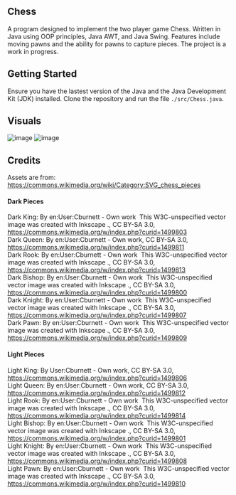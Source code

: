 ## Chess
A program designed to implement the two player game Chess. Written in Java using OOP principles, Java AWT, and Java Swing. Features include moving pawns and the ability for pawns to capture pieces. The project is a work in progress. 

## Getting Started
Ensure you have the lastest version of the Java and the Java Development Kit (JDK) installed. Clone the repository and run the file `./src/Chess.java`.

## Visuals
![image](https://user-images.githubusercontent.com/87340790/153069512-5a5a2e81-d907-4ce7-97e5-9edf398e8293.png)
![image](https://user-images.githubusercontent.com/87340790/153069833-5d34efdc-540a-42e6-9cb0-5d38e431b71b.png)



## Credits
Assets are from: https://commons.wikimedia.org/wiki/Category:SVG_chess_pieces <br />

#### Dark Pieces
Dark King: By en:User:Cburnett - Own work  This W3C-unspecified vector image was created with Inkscape ., CC BY-SA 3.0, https://commons.wikimedia.org/w/index.php?curid=1499803 <br />
Dark Queen: By en:User:Cburnett - Own work, CC BY-SA 3.0, https://commons.wikimedia.org/w/index.php?curid=1499811 <br />
Dark Rook: By en:User:Cburnett - Own work  This W3C-unspecified vector image was created with Inkscape ., CC BY-SA 3.0, https://commons.wikimedia.org/w/index.php?curid=1499813 <br />
Dark Bishop: By en:User:Cburnett - Own work  This W3C-unspecified vector image was created with Inkscape ., CC BY-SA 3.0, https://commons.wikimedia.org/w/index.php?curid=1499800 <br />
Dark Knight: By en:User:Cburnett - Own work  This W3C-unspecified vector image was created with Inkscape ., CC BY-SA 3.0, https://commons.wikimedia.org/w/index.php?curid=1499807 <br />
Dark Pawn: By en:User:Cburnett - Own work  This W3C-unspecified vector image was created with Inkscape ., CC BY-SA 3.0, https://commons.wikimedia.org/w/index.php?curid=1499809 <br />

#### Light Pieces
Light King: By User:Cburnett - Own work, CC BY-SA 3.0, https://commons.wikimedia.org/w/index.php?curid=1499806 <br />
Light Queen: By en:User:Cburnett - Own work, CC BY-SA 3.0, https://commons.wikimedia.org/w/index.php?curid=1499812 <br />
Light Rook: By en:User:Cburnett - Own work  This W3C-unspecified vector image was created with Inkscape ., CC BY-SA 3.0, https://commons.wikimedia.org/w/index.php?curid=1499814 <br />
Light Bishop: By en:User:Cburnett - Own work  This W3C-unspecified vector image was created with Inkscape ., CC BY-SA 3.0, https://commons.wikimedia.org/w/index.php?curid=1499801 <br />
Light Knight: By en:User:Cburnett - Own work  This W3C-unspecified vector image was created with Inkscape ., CC BY-SA 3.0, https://commons.wikimedia.org/w/index.php?curid=1499808 <br />
Light Pawn: By en:User:Cburnett - Own work  This W3C-unspecified vector image was created with Inkscape ., CC BY-SA 3.0, https://commons.wikimedia.org/w/index.php?curid=1499810
